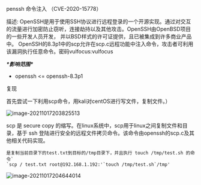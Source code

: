 penssh 命令注入 （CVE-2020-15778）

描述: OpenSSH是用于使用SSH协议进行远程登录的一个开源实现。通过对交互的流量进行加密防止窃听，连接劫持以及其他攻击。OpenSSH由OpenBSD项目的一些开发人员开发， 并以BSD样式的许可证提供，且已被集成到许多商业产品中。 OpenSSH的8.3p1中的scp允许在scp.c远程功能中注入命令，攻击者可利用该漏洞执行任意命令。密码vulfocus:vulfocus

***\*影响范围\****

- openssh <= openssh-8.3p1

复现

首先尝试一下利用scp命令，用kali对centOS进行写文件，复制文件。）

![image-20211017203825513](https://cd-1307445315.cos.ap-nanjing.myqcloud.com/CD%5Cimage-20211017203825513.png)

scp 是 secure copy 的缩写。在linux系统中，scp用于linux之间复制文件和目录，基于 ssh 登陆进行安全的远程文件拷贝命令。该命令由openssh的scp.c及其他相关代码实现。

```
是复制当前目录下的test.txt到目标的/tmp目录下，并且执行 touch /tmp/test.sh 的命令`
`scp / test.txt root@192.168.1.192:'`touch /tmp/test.sh`/tmp'
```

![image-20211017204644014](https://cd-1307445315.cos.ap-nanjing.myqcloud.com/CD%5Cimage-20211017204644014.png)